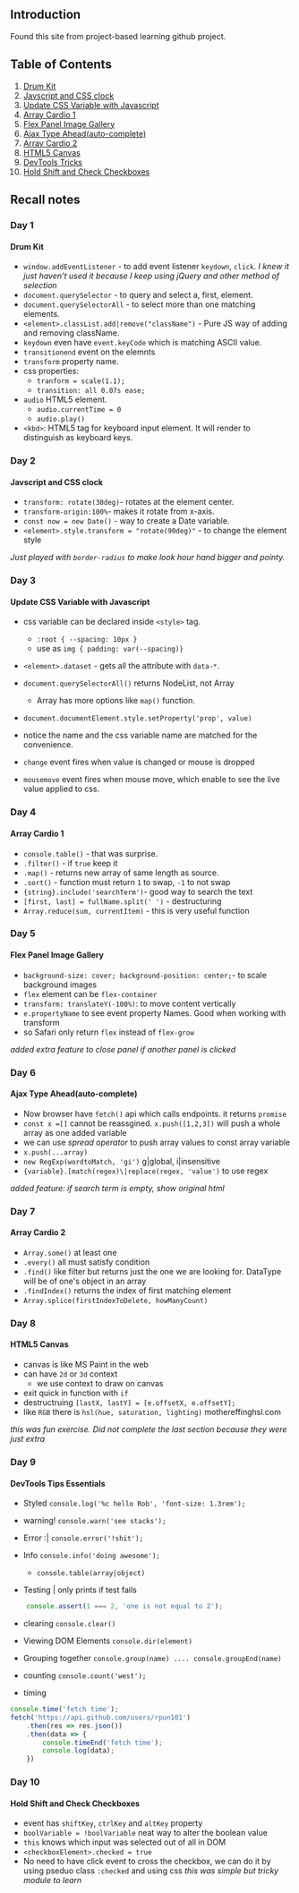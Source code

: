## Introduction ##
Found this site from project-based learning github project. 


## Table of Contents ##
1. [Drum Kit](#day-1)
1. [Javscript and CSS clock ](#day-2)
1. [Update CSS Variable with Javascript ](#day-3)
1. [Array Cardio 1 ](#day-4)
1. [Flex Panel Image Gallery ](#day-5)
1. [Ajax Type Ahead(auto-complete)](#day-6)
1. [Array Cardio 2 ](#day-7)
1. [HTML5 Canvas ](#day-8)
1. [DevTools Tricks ](#day-9)
1. [Hold Shift and Check Checkboxes](#day-10)

## Recall notes ##

### Day 1 ###
#### Drum Kit ####
+ `window.addEventListener` - to add event listener `keydown`, `click`. _I knew it just haven't used it because I keep using jQuery and other method of selection_
+ `document.querySelector` - to query and select a, first, element.
+ `document.querySelectorAll` - to select more than one matching elements.
+ `<element>.classList.add|remove("className")` - Pure JS way of adding and removing className.
+ `keydown` even have `event.keyCode` which is matching ASCII value.
+ `transitionend` event on the elemnts
+ `transform` property name.
+ css properties: 
    - `tranform = scale(1.1);`
    - `transition: all 0.07s ease;`
+ `audio` HTML5 element.
    - `audio.currentTime = 0`
    - `audio.play()`
+ `<kbd>`: HTML5 tag for keyboard input element. It will render to distinguish as keyboard keys.

### Day 2 ###
#### Javscript and CSS clock ####
+ `transform: rotate(30deg)`- rotates at the element center.
+ `transform-origin:100%`- makes it rotate from x-axis.
+ `const now = new Date()` - way to create a Date variable.
+ `<element>.style.transform = "rotate(90deg)"` - to change the element style

_Just played with `border-radius` to make look hour hand bigger and pointy._


### Day 3 ###
#### Update CSS Variable with Javascript ####
+ css variable can be declared inside `<style>` tag.
    - `:root { --spacing: 10px } `
    - use as ` img { padding: var(--spacing)} `
+ `<element>.dataset` - gets all the attribute with `data-*`.
+ `document.querySelectorAll()` returns NodeList, not Array
    - Array has more options like `map()` function.

+ `document.documentElement.style.setProperty('prop', value)`  
+ notice the name and the css variable name are matched for the convenience.
+ `change` event fires when value is changed or mouse is dropped
+ `mousemove` event fires when mouse move, which enable to see the live value applied to css.


### Day 4 ###

#### Array Cardio 1 ####
+ `console.table()` - that was surprise.
+ `.filter()` - if `true` keep it
+ `.map()` - returns new array of same length as source.
+ `.sort()` - function must return `1` to swap, `-1` to not swap
+ `{string}.include('searchTerm')`- good way to search the text
+ `[first, last] = fullName.split(' ')` - destructuring 
+ `Array.reduce(sum, currentItem)` - this is very useful function

### Day 5 ###

#### Flex Panel Image Gallery ####
+ `background-size: cover; background-position: center;`- to scale background images
+ `flex` element can be  `flex-container`
+ `transform: translateY(-100%)`: to move content vertically
+ `e.propertyName` to see event property Names. Good when working with transform
+ so Safari only return `flex` instead of `flex-grow`

_added extra feature to close panel if another panel is clicked_


### Day 6 ###

#### Ajax Type Ahead(auto-complete) ####

+ Now browser have `fetch()` api which calls endpoints. it returns `promise`
+ `const x =[]` cannot be reassgined. `x.push([1,2,3])` will push a whole array as one added variable
+ we can use _spread operator_ to push array values to const array variable
+ `x.push(...array)`
+ `new RegExp(wordtoMatch, 'gi')` g|global, i|insensitive
+ `{variable}.[match(regex)\|replace(regex, 'value')` to use regex

_added feature: if search term is empty, show original html_

### Day 7 ###
#### Array Cardio 2 ####
+ `Array.some()` at least one 
+ `.every()` all must satisfy condition
+ `.find()` like filter but returns just the one we are looking for.   DataType will be of one's object in an array
+ `.findIndex()` returns the index of first matching element
+ `Array.splice(firstIndexToDelete, howManyCount)`


### Day 8 ###
#### HTML5 Canvas ####
+ canvas is like MS Paint in the web
+ can have `2d` or `3d` context
    - we use context to draw on canvas
+ exit quick in function with `if`
+ destructruing `[lastX, lastY] = [e.offsetX, e.offsetY];`
+ like `RGB` there is `hsl(hue, saturation, lighting)` mothereffinghsl.com

_this was fun exercise. Did not complete the last section because they were just extra_

### Day 9 ###
#### DevTools Tips Essentials ####
+ Styled `console.log('%c hello Rob', 'font-size: 1.3rem');`

+ warning! `console.warn('see stacks');`

+ Error :| `console.error('!shit');`

+ Info `console.info('doing awesome');`
    - `console.table(array|object)`

+ Testing | only prints if test fails
```js
    console.assert(1 === 2, 'one is not equal to 2');
```

+ clearing `console.clear()`

+ Viewing DOM Elements `console.dir(element)`

+ Grouping together
    `console.group(name) .... console.groupEnd(name)`

+ counting `console.count('west');`

+ timing 
```js
console.time('fetch time');
fetch('https://api.github.com/users/rpun101')
    .then(res => res.json())
    .then(data => {
        console.timeEnd('fetch time');
        console.log(data);
    })
```

### Day 10 ###
#### Hold Shift and Check Checkboxes ####
+ event has `shiftKey`, `ctrlKey` and `altKey` property
+ `boolVariable = !boolVariable` neat way to alter the boolean value
+ `this` knows which input was selected out of all in DOM
+ `<checkboxElement>.checked = true`
+ No need to have click event to cross the checkbox, we can do it by using pseduo class `:checked` and using css
_this was simple but tricky module to learn_ 